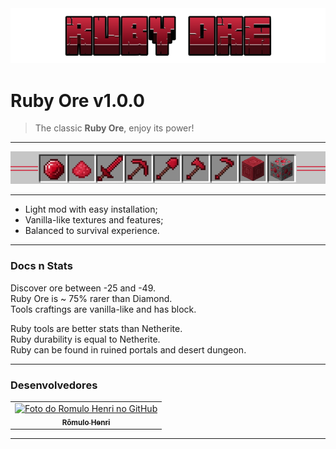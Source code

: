 <img width="800" alt="Ruby Title" src="../docs/ruby-title.png">

# Ruby Ore v1.0.0
> The classic <strong>Ruby Ore</strong>, enjoy its power!

<hr>
<img width="800" alt="Alexandrite Tools" src="../docs/ruby-tools.png">
<hr> 

- Light mod with easy installation;
- Vanilla-like textures and features;
- Balanced to survival experience.

<hr> 

### Docs n Stats

Discover ore between -25 and -49. <br>
Ruby Ore is ~ 75% rarer than Diamond. <br>
Tools craftings are vanilla-like and has block. <br>

Ruby tools are better stats than Netherite. <br>
Ruby durability is equal to Netherite. <br>
Ruby can be found in ruined portals and desert dungeon. <br>
<hr> 

### Desenvolvedores

<table>
  <tr>
    <td align="center">
      <a href="https://github.com/romhenri">
        <img src="https://avatars.githubusercontent.com/u/123867521?v=4" width="100px;" alt="Foto do Romulo Henri no GitHub"/><br>
        <sub>
          <b>Rômulo Henri</b>
        </sub>
      </a>
    </td>
    </tr>
</table>

<hr>